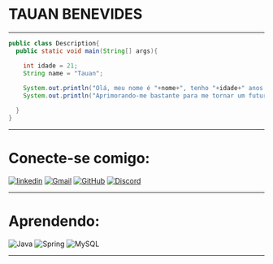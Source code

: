 
# TAUAN BENEVIDES
***
```java
public class Description{
  public static void main(String[] args){

    int idade = 21;
    String name = "Tauan";
    
    System.out.println("Olá, meu nome é "+nome+", tenho "+idade+" anos.")
    System.out.println("Aprimorando-me bastante para me tornar um futuro Dev BackEnd.")

  }
}

```
***
# Conecte-se comigo:

[![linkedin](https://img.shields.io/badge/linkedin-0A66C2?style=for-the-badge&logo=linkedin&logoColor=white)](https://www.linkedin.com/in/tauanbenevides/)
[![Gmail](https://img.shields.io/badge/Gmail-333333?style=for-the-badge&logo=gmail&logoColor=red)](tg.dossantosbenevides@gmail.com
) 
[![GitHub](https://img.shields.io/badge/GitHub-100000?style=for-the-badge&logo=github&logoColor=white)](https://github.com/tauanbenevidess)
[![Discord](https://img.shields.io/badge/Discord-7289DA?style=for-the-badge&logo=discord&logoColor=white)](https://discord.com/channels/@tauanzinn_/)

***
# Aprendendo:

![Java](https://img.shields.io/badge/java-%23ED8B00.svg?style=for-the-badge&logo=openjdk&logoColor=white)
![Spring](https://img.shields.io/badge/spring-%236DB33F.svg?style=for-the-badge&logo=spring&logoColor=white)
![MySQL](https://img.shields.io/badge/MySQL-00000F?style=for-the-badge&logo=mysql&logoColor=white)

***